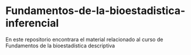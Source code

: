 # Fundamentos-de-la-bioestadistica-inferencial

En este repositorio encontrara el material relacionado al curso de Fundamentos de la bioestadística descriptiva

